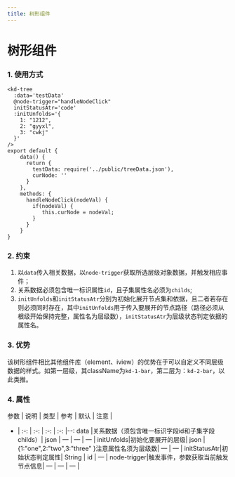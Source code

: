 ```yaml
---
title: 树形组件
---
```


# 树形组件

<kd-tree></kd-tree>
### 1. 使用方式
```vue
<kd-tree 
  :data='testData' 
  @node-trigger="handleNodeClick"
  initStatusAtr='code'
  :initUnfolds='{
    1: "1212",
    2: "gyyxl",
    3: "cwkj"
  }'
/>
export default {
    data() {
      return {
        testData: require('../public/treeData.json'),
        curNode: ''
      }
    },
    methods: {
      handleNodeClick(nodeVal) {
        if(nodeVal) {
           this.curNode = nodeVal;
        }
      }
    }
}
```

### 2. 约束
1. 以`data`传入相关数据，以`node-trigger`获取所选层级对象数据，并触发相应事件；
2. 关系数据必须包含唯一标识属性`id`，且子集属性名必须为`childs`;
3. `initUnfolds`和`initStatusAtr`分别为初始化展开节点集和依据，且二者若存在则必须同时存在，其中`initUnfolds`用于传入要展开的节点路径（路径必须从根级开始保持完整，属性名为层级数），`initStatusAtr`为层级状态判定依据的属性名。


### 3. 优势
该树形组件相比其他组件库（element、iview）的优势在于可以自定义不同层级数据的样式。如第一层级，其className为`kd-1-bar`，第二层为：`kd-2-bar`，以此类推。


### 4. 属性
参数 | 说明 | 类型 | 参考 | 默认 | 注意 |
- | :-: | :-: | :-: | :-: |--:
data |关系数据（须包含唯一标识字段id和子集字段childs）| json | — | — | — |
initUnfolds|初始化要展开的层级| json |{1:"one",2:"two",3:"three" }注意属性名须为层级数| — | — |
initStatusAtr|初始状态判定属性| String | id | — |
node-trigger|触发事件，参数获取当前触发节点信息| — | — | — |
